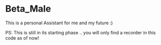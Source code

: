 # Beta_Male
This is a personal Assistant for me and my future :)

PS: This is still in its starting phase .. you will only find a recorder in this code as of now!
    

